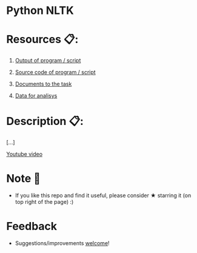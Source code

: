 # Python NLTK

# Resources 📋:

1.  [Output of program / script](https://github.com/vnikifirov/DataScience/blob/master/20220504_DataScience_Python_NLTK_PROFI.ru_Nelya/Bin)

2. [Source code of program / script](https://github.com/vnikifirov/DataScience/blob/master/20220504_DataScience_Python_NLTK_PROFI.ru_Nelya/Code)
   
3. [Documents to the task](https://github.com/vnikifirov/DataScience/blob/master/20220504_DataScience_Python_NLTK_PROFI.ru_Nelya/Documents)
 
4. [Data for analisys](https://github.com/vnikifirov/DataScience/blob/master/20220504_DataScience_Python_NLTK_PROFI.ru_Nelya/Data)

# Description 📋:

[...]

[Youtube video](https://www.youtube.com/watch?v=tSd_6KlcHcY&t=1292s)

# Note 📝

* If you like this repo and find it useful, please consider ★ starring it (on top right of the page) :)

# Feedback
* Suggestions/improvements [welcome](https://github.com/vnikifirov/DataScience/issues)!
